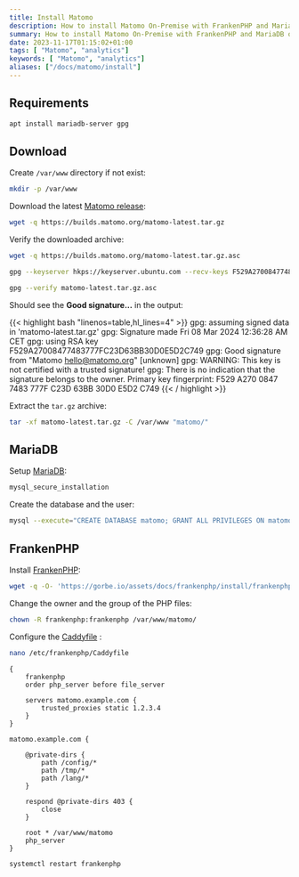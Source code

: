 ```yaml
---
title: Install Matomo
description: How to install Matomo On-Premise with FrankenPHP and MariaDB on Debian Linux.
summary: How to install Matomo On-Premise with FrankenPHP and MariaDB on Debian Linux.
date: 2023-11-17T01:15:02+01:00
tags: [ "Matomo", "analytics"]
keywords: [ "Matomo", "analytics"]
aliases: ["/docs/matomo/install"]
---
```


## Requirements

```bash
apt install mariadb-server gpg
```

## Download

Create `/var/www` directory if not exist:

```bash
mkdir -p /var/www
```

Download the latest [Matomo release](https://matomo.org/download/):

```bash
wget -q https://builds.matomo.org/matomo-latest.tar.gz
```

Verify the downloaded archive:

```bash
wget -q https://builds.matomo.org/matomo-latest.tar.gz.asc
```

```bash
gpg --keyserver hkps://keyserver.ubuntu.com --recv-keys F529A27008477483777FC23D63BB30D0E5D2C749
```

```bash
gpg --verify matomo-latest.tar.gz.asc
```

Should see the **Good signature...** in the output: 

{{< highlight bash "linenos=table,hl_lines=4" >}}
gpg: assuming signed data in 'matomo-latest.tar.gz'
gpg: Signature made Fri 08 Mar 2024 12:36:28 AM CET
gpg:                using RSA key F529A27008477483777FC23D63BB30D0E5D2C749
gpg: Good signature from "Matomo <hello@matomo.org>" [unknown]
gpg: WARNING: This key is not certified with a trusted signature!
gpg:          There is no indication that the signature belongs to the owner.
Primary key fingerprint: F529 A270 0847 7483 777F  C23D 63BB 30D0 E5D2 C749
{{< / highlight >}}

Extract the `tar.gz` archive:

```bash
tar -xf matomo-latest.tar.gz -C /var/www "matomo/"
```

## MariaDB

Setup [MariaDB](../../mariadb/setup/index.en.md):

```bash
mysql_secure_installation
```

Create the database and the user:

```bash
mysql --execute="CREATE DATABASE matomo; GRANT ALL PRIVILEGES ON matomo.* TO 'matomo'@'localhost' IDENTIFIED BY 'MATOMO_DB_PASSWORD' WITH GRANT OPTION; FLUSH PRIVILEGES;"
```

## FrankenPHP

Install [FrankenPHP](../../frankenphp/install/index.en.md):

```bash
wget -q -O- 'https://gorbe.io/assets/docs/frankenphp/install/frankenphp-install.sh' | bash -x -
```

Change the owner and the group of the PHP files:

```bash
chown -R frankenphp:frankenphp /var/www/matomo/
```

Configure the [Caddyfile](../../frankenphp/configure/index.en.md#matomo) :

```bash
nano /etc/frankenphp/Caddyfile
```

```caddy
{
	frankenphp
	order php_server before file_server

	servers matomo.example.com {
		trusted_proxies static 1.2.3.4
	}
}

matomo.example.com {

	@private-dirs {
		path /config/*
		path /tmp/*
		path /lang/*
	}

	respond @private-dirs 403 {
		close
	}

	root * /var/www/matomo
	php_server
}
```

```bash
systemctl restart frankenphp
```